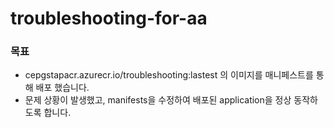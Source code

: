 # troubleshooting-for-aa

### 목표
- cepgstapacr.azurecr.io/troubleshooting:lastest 의 이미지를 매니페스트를 통해 배포 했습니다.
- 문제 상황이 발생했고, manifests을 수정하여 배포된 application을 정상 동작하도록 합니다.
